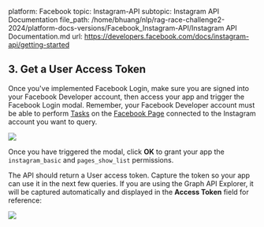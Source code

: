 platform: Facebook
topic: Instagram-API
subtopic: Instagram API Documentation
file_path: /home/bhuang/nlp/rag-race-challenge2-2024/platform-docs-versions/Facebook_Instagram-API/Instagram API Documentation.md
url: https://developers.facebook.com/docs/instagram-api/getting-started


## 3\. Get a User Access Token

Once you've implemented Facebook Login, make sure you are signed into your Facebook Developer account, then access your app and trigger the Facebook Login modal. Remember, your Facebook Developer account must be able to perform [Tasks](https://developers.facebook.com/docs/instagram-api/overview#tasks) on the [Facebook Page](https://developers.facebook.com/docs/instagram-api/overview#pages) connected to the Instagram account you want to query.

![](https://scontent-cdg4-2.xx.fbcdn.net/v/t39.2365-6/57343078_287134128874563_1329098073791528960_n.png?_nc_cat=109&ccb=1-7&_nc_sid=e280be&_nc_ohc=SXKqtpgjOXUAX-DKTg5&_nc_ht=scontent-cdg4-2.xx&oh=00_AfCpG6WFDSl_A_30lpI6kBhBeiEsfJLa6MGVOsqPlNLnLA&oe=65D576B9)

Once you have triggered the modal, click **OK** to grant your app the `instagram_basic` and `pages_show_list` permissions.

The API should return a User access token. Capture the token so your app can use it in the next few queries. If you are using the Graph API Explorer, it will be captured automatically and displayed in the **Access Token** field for reference:

![](https://scontent-cdg4-1.xx.fbcdn.net/v/t39.2365-6/57308062_276123556625959_4652658984229011456_n.png?_nc_cat=110&ccb=1-7&_nc_sid=e280be&_nc_ohc=GSL2E_feeZcAX90FAt9&_nc_ht=scontent-cdg4-1.xx&oh=00_AfClWFOu8mhz-uUY70lzoDYELYgHDnjY5I6tKMh28xYv2w&oe=65D5899F)

[](#)